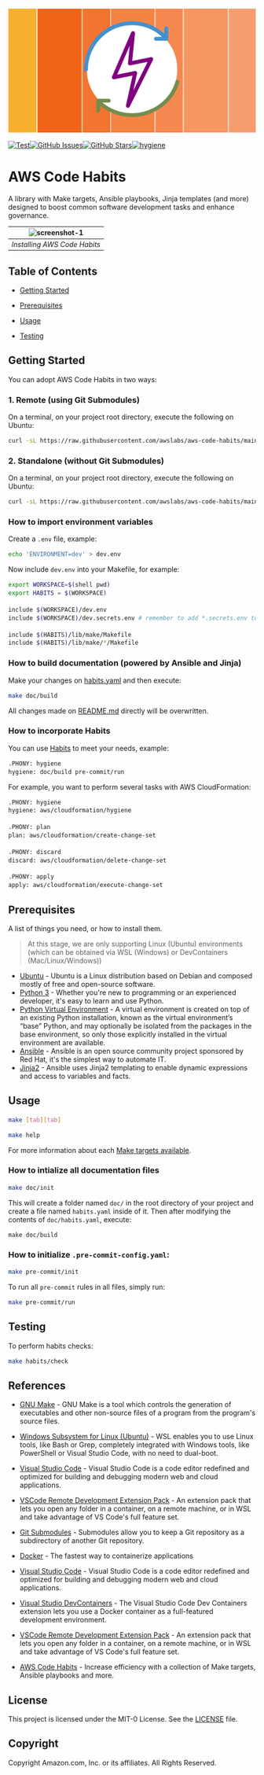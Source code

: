 <!--
  ** MANAGED BY AWS CODE HABITS
  ** DO NOT EDIT THIS FILE
  **
  ** 1) Make all changes to `doc/habits.yaml`
  ** 2) Run `make doc/build` to rebuild this file
  **
-->

![logo][logo]


[![Test](https://github.com/awslabs/aws-code-habits/actions/workflows/test.yaml/badge.svg)](https://github.com/awslabs/aws-code-habits/actions/workflows/test.yaml)[![GitHub Issues](https://img.shields.io/github/issues/awslabs/aws-code-habits)](https://github.com/awslabs/aws-code-habits/issues)[![GitHub Stars](https://img.shields.io/github/stars/awslabs/aws-code-habits)](https://github.com/awslabs/aws-code-habits/stargazers)[![hygiene](https://github.com/awslabs/aws-code-habits/actions/workflows/hygiene.yaml/badge.svg)](https://github.com/awslabs/aws-code-habits/actions/workflows/hygiene.yaml)

# AWS Code Habits

A library with Make targets, Ansible playbooks, Jinja templates (and more) designed to boost common software development tasks and enhance governance.

| ![screenshot-1](https://user-images.githubusercontent.com/3298422/198290134-fec4a14d-8542-4b92-9cbc-d33f476e7a74.gif) |
|:--:|
| *Installing AWS Code Habits* |

## Table of Contents

- [Getting Started](#getting_started)

- [Prerequisites](#prerequisites)


- [Usage](#usage)

- [Testing](#testing)


## Getting Started

You can adopt AWS Code Habits in two ways:

  ### 1. Remote (using Git Submodules)
  On a terminal, on your project root directory, execute the following on Ubuntu:

  ```bash
  curl -sL https://raw.githubusercontent.com/awslabs/aws-code-habits/main/scripts/remote/init.sh | bash
  ```

  ### 2. Standalone (without Git Submodules)
   On a terminal, on your project root directory, execute the following on Ubuntu:

  ```bash
  curl -sL https://raw.githubusercontent.com/awslabs/aws-code-habits/main/scripts/standalone/init.sh | bash
  ```

  ### How to import environment variables
  Create a `.env` file, example:

  ```bash
  echo 'ENVIRONMENT=dev' > dev.env
  ```

  Now include `dev.env` into your Makefile, for example:
  ```bash
  export WORKSPACE=$(shell pwd)
  export HABITS = $(WORKSPACE)

  include $(WORKSPACE)/dev.env
  include $(WORKSPACE)/dev.secrets.env # remember to add *.secrets.env to .gitignore

  include $(HABITS)/lib/make/Makefile
  include $(HABITS)/lib/make/*/Makefile
  ```

  ### How to build documentation (powered by Ansible and Jinja)
  Make your changes on [habits.yaml](doc/habits.yaml) and then execute:
  ```bash
  make doc/build
  ```

  All changes made on [README.md](README.md) directly will be overwritten.

  ### How to incorporate Habits

  You can use [Habits][habits] to meet your needs, example:
  ```bash
  .PHONY: hygiene
  hygiene: doc/build pre-commit/run
  ```

  For example, you want to perform several tasks with AWS CloudFormation:
  ```bash
  .PHONY: hygiene
  hygiene: aws/cloudformation/hygiene

  .PHONY: plan
  plan: aws/cloudformation/create-change-set

  .PHONY: discard
  discard: aws/cloudformation/delete-change-set

  .PHONY: apply
  apply: aws/cloudformation/execute-change-set
  ```


## Prerequisites
  A list of things you need, or how to install them.
  > At this stage, we are only supporting Linux (Ubuntu) environments (which can be obtained via WSL (Windows) or DevContainers (Mac/Linux/Windows))

- [Ubuntu](https://en.wikipedia.org/wiki/Ubuntu) - Ubuntu is a Linux distribution based on Debian and composed mostly of free and open-source software.
- [Python 3](https://www.python.org) - Whether you're new to programming or an experienced developer, it's easy to learn and use Python.
- [Python Virtual Environment](https://docs.python.org/3/library/venv.html) - A virtual environment is created on top of an existing Python installation, known as the virtual environment’s “base” Python, and may optionally be isolated from the packages in the base environment, so only those explicitly installed in the virtual environment are available.
- [Ansible](https://www.ansible.com/) - Ansible is an open source community project sponsored by Red Hat, it's the simplest way to automate IT.
- [Jinja2](https://docs.ansible.com/ansible/latest/user_guide/playbooks_templating.html) - Ansible uses Jinja2 templating to enable dynamic expressions and access to variables and facts.



## Usage

  ```bash
  make [tab][tab]
  ```

  ```bash
  make help
  ```
  For more information about each [Make targets available](Makefile.md).

  ### How to intialize all documentation files

  ```bash
  make doc/init
  ```

  This will create a folder named `doc/` in the root directory of your project and create a file named `habits.yaml` inside of it.
  Then after modifying the contents of `doc/habits.yaml`, execute:

  ```
  make doc/build
  ```

  ### How to initialize `.pre-commit-config.yaml`:

  ```bash
  make pre-commit/init
  ```

  To run all `pre-commit` rules in all files, simply run:

  ```bash
  make pre-commit/run
  ```


## Testing
To perform habits checks:
  ```bash
  make habits/check
  ```





## References
- [GNU Make](https://www.gnu.org/software/make/) - GNU Make is a tool which controls the generation of executables and other non-source files of a program from the program's source files.
- [Windows Subsystem for Linux (Ubuntu)](https://docs.microsoft.com/en-us/windows/wsl/install) - WSL enables you to use Linux tools, like Bash or Grep, completely integrated with Windows tools, like PowerShell or Visual Studio Code, with no need to dual-boot.
- [Visual Studio Code](https://code.visualstudio.com/) - Visual Studio Code is a code editor redefined and optimized for building and debugging modern web and cloud applications.
- [VSCode Remote Development Extension Pack](https://marketplace.visualstudio.com/items?itemName=ms-vscode-remote.vscode-remote-extensionpack) - An extension pack that lets you open any folder in a container, on a remote machine, or in WSL and take advantage of VS Code's full feature set.
- [Git Submodules](https://git-scm.com/book/en/v2/Git-Tools-Submodules) - Submodules allow you to keep a Git repository as a subdirectory of another Git repository.
- [Docker](https://www.docker.com/products/docker-desktop/) - The fastest way to containerize applications
- [Visual Studio Code](https://code.visualstudio.com/) - Visual Studio Code is a code editor redefined and optimized for building and debugging modern web and cloud applications.
- [Visual Studio DevContainers](https://code.visualstudio.com/docs/devcontainers/containers) - The Visual Studio Code Dev Containers extension lets you use a Docker container as a full-featured development environment.
- [VSCode Remote Development Extension Pack](https://marketplace.visualstudio.com/items?itemName=ms-vscode-remote.vscode-remote-extensionpack) - An extension pack that lets you open any folder in a container, on a remote machine, or in WSL and take advantage of VS Code's full feature set.

- [AWS Code Habits][aws-code-habits] - Increase efficiency with a collection of Make targets, Ansible playbooks and more.

## License
This project is licensed under the MIT-0 License. See the [LICENSE](LICENSE) file.

## Copyright
Copyright Amazon.com, Inc. or its affiliates. All Rights Reserved.


[repo]: https://github.com/awslabs/aws-code-habits
[logo]: doc/logo.png

[aws-code-habits]: https://github.com/awslabs/aws-code-habits

<!--  ANCHORS -->
[habits]: https://github.com/awslabs/aws-code-habits
